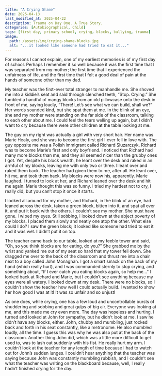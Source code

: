 ```yaml
---
title: "A Crying Shame"
date: 2025-04-13
last_modified_at: 2025-04-22
description: Trauma on Day One. A True Story.
categories: [Autobiographical, Child]
tags: [first day, primary school, crying, blocks, bullying, trauma]
image:
  path: /assets/img/crying-shame-blocks.jpg
  alt: "...it looked like someone had tried to eat it..."
---
```


For reasons I cannot explain, one of my earliest memories is of my first day of school. Perhaps I remember it so well because it was the first time that I was separated from my mother; the first time that I experienced the unfairness of life, and the first time that I felt a good deal of pain at the hands of someone other than my dad.

My teacher was the first-ever total stranger to manhandle me. She shoved me into a kiddie’s seat and said through clenched teeth, “Stop. Crying.” She tumbled a handful of mangy blocks from an old pillowcase onto the desk in front of me, saying loudly, “There! Let’s see what we can build, shall we?” Her words sounded kind, but she spat them at me. In the blink of an eye, she and my mother were standing on the far side of the classroom, talking to each other about me. I could feel the tears welling up again, but I didn’t want to cry because there were other children at the table looking at me. 

The guy on my right was actually a girl with very short hair. Her name was Marie Healy, and she was to become the first girl I ever fell in love with. The guy opposite me was a Polish immigrant called Richard Sluzarczyk. Richard was to become Marie’s first and only boyfriend. I noticed that Richard had many more blocks than me, and they all seemed nicer than the grubby ones I got. Yet, despite his block wealth, he leant over the desk and raked in an armful of my blocks, leaving me with only two or three. I leant over and raked them back. The teacher had given them to me, after all. He leant over, hit me, and took them back. My blocks were now his, apparently. Marie laughed. I turned to look at her, and Richard leaned over the desk and hit me again. Marie thought this was so funny. I tried my hardest not to cry, I really did, but you can’t stop it once it starts.

I looked all around for my mother, and Richard, in the blink of an eye, had leaned across the desk, taken a green block, bitten into it, and spat all over it, and put it back with the others. I couldn’t see my mother. She must have gone. I wiped my eyes. Still sobbing, I looked down at the abject poverty of my blocks. I placed them slowly and neatly one atop the other. What else could I do? I saw the green block; it looked like someone had tried to eat it and it was wet. I didn’t put it on top. 

The teacher came back to our table, looked at my feeble tower and said, “Oh, so you think blocks are for eating, do you?” She grabbed me by the wrist and yanked me out of my seat so hard that my tower fell down. She dragged me over to the back of the classroom and thrust me into a chair next to a boy called John Monaghan. I got a smart smack on the back of my hand (which really hurt), and I was commanded sternly to stop crying, and something about, “If I ever catch you eating blocks again, so help me…” I looked back at Richard and Marie, but I couldn’t see anything because my eyes were all watery. I looked down at my desk. There were no blocks, so I couldn’t show the teacher how well I could actually build. I wanted to show her how good I was at it! It was so unfair and so unjust!

As one does, while crying, one has a few loud and uncontrollable bursts of shuddering and sobbing and great gulps of big air. Everyone was looking at me, and this made me cry even more. The day was hopeless and hurting. I turned and looked at John for sympathy, but he didn’t look at me. I saw he didn’t have any blocks, either. John, chubby and mumbling, just rocked back and forth in his seat constantly, like a metronome. He also mumbled loudly, all the time. I guess this was why he was also put at the back of the classroom. Another thing John did, which was a little more difficult to get used to, was to lash out suddenly with his fist. He really hurt my arm. I couldn’t look at the teacher for any length of time because I had to watch out for John’s sudden lunges. I couldn’t hear anything that the teacher was saying because John was constantly mumbling rubbish, and I couldn’t see what the teacher was writing on the blackboard because, well, I really hadn’t finished crying for the day.  

